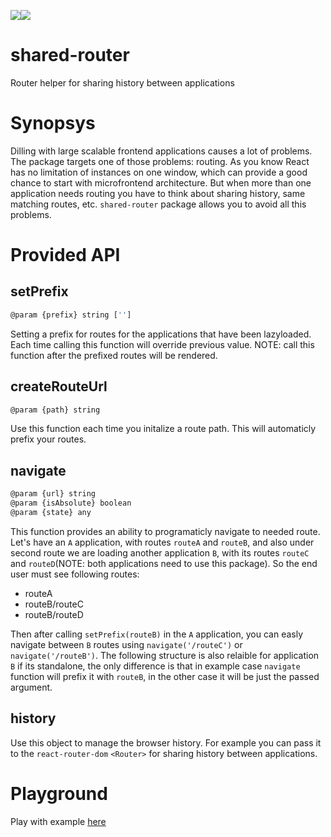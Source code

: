 <a href="https://www.npmjs.com/package/shared-router"><img src="https://img.shields.io/badge/npm-shared--router-brightgreen.svg"></a><a href="https://www.npmjs.com/package/shared-router"><img src="https://img.shields.io/npm/v/shared-router.svg"></a>
# shared-router
Router helper for sharing history between applications

# Synopsys

Dilling with large scalable frontend applications causes a lot of problems. The package targets one of those problems: routing. As you know React has no limitation of instances on one window, which can provide a good chance to start with microfrontend architecture. But when more than one application needs routing you have to think about sharing history, same matching routes, etc. `shared-router` package allows you to avoid all this problems.

# Provided API

## setPrefix

```js
@param {prefix} string ['']
```

Setting a prefix for routes for the applications that have been lazyloaded. Each time calling this function will override previous value. NOTE: call this function after the prefixed routes will be rendered.

## createRouteUrl

```js
@param {path} string
```

Use this function each time you initalize a route path. This will automaticly prefix your routes.

## navigate

```js
@param {url} string
@param {isAbsolute} boolean
@param {state} any
```

This function provides an ability to programaticly navigate to needed route. Let's have an `A` application, with routes `routeA` and `routeB`, and also under second route we are loading another application `B`, with its routes `routeC` and `routeD`(NOTE: both applications need to use this package). So the end user must see following routes:

  - routeA
  - routeB/routeC
  - routeB/routeD

Then after calling `setPrefix(routeB)` in the `A` application, you can easly navigate between `B` routes using `navigate('/routeC')` or `navigate('/routeB')`. The following structure is also relaible for application `B` if its standalone, the only difference is that in example case `navigate` function will prefix it with `routeB`, in the other case it will be just the passed argument.

## history

Use this object to manage the browser history. For example you can pass it to the `react-router-dom` `<Router>` for sharing history between applications.

# Playground

Play with example [here](https://repl.it/repls/CheerfulFreshLocatorprogram)

